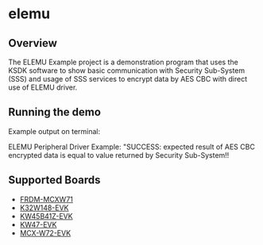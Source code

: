 # elemu

## Overview
The ELEMU Example project is a demonstration program that uses the KSDK
software to show basic communication with Security Sub-System (SSS) 
and usage of SSS services to encrypt data by AES CBC with direct use
of ELEMU driver.

## Running the demo
Example output on terminal:

ELEMU Peripheral Driver Example:
"SUCCESS: expected result of AES CBC encrypted data is equal to value returned by Security Sub-System!!

## Supported Boards
- [FRDM-MCXW71](../../_boards/frdmmcxw71/driver_examples/elemu/example_board_readme.md)
- [K32W148-EVK](../../_boards/k32w148evk/driver_examples/elemu/example_board_readme.md)
- [KW45B41Z-EVK](../../_boards/kw45b41zevk/driver_examples/elemu/example_board_readme.md)
- [KW47-EVK](../../_boards/kw47evk/driver_examples/elemu/example_board_readme.md)
- [MCX-W72-EVK](../../_boards/mcxw72evk/driver_examples/elemu/example_board_readme.md)

